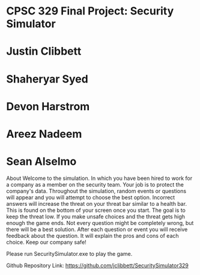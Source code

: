# CPSC 329 Final Project: Security Simulator
# Justin Clibbett
# Shaheryar Syed
# Devon Harstrom
# Areez Nadeem
# Sean Alselmo

About
Welcome to the simulation. In which you have been hired to work for a company as a member on the security team. Your job is to protect the company's data. Throughout the simulation, random events or questions will appear and you will attempt to choose the best option. Incorrect answers will increase the threat on your threat bar similar to a health bar. This is found on the bottom of your screen once you start. The goal is to keep the threat low. If you make unsafe choices and the threat gets high enough the game ends. Not every question might be completely wrong, but there will be a best solution. After each question or event you will receive feedback about the question. It will explain the pros and cons of each choice. Keep our company safe!


Please run SecuritySimulator.exe to play the game.


Github Repository Link: https://github.com/jclibbett/SecuritySimulator329

